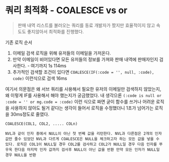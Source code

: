 # 쿼리 최적화 - COALESCE vs or
> 판매 내역 리스트를 불러오는 쿼리를 동료 개발자가 짰지만 효율적이지 않고 속도도 좋지않아서 최적화를 진행했다.

기존 로직 순서
1. 이메일 검색 로직을 위해 유저들의 이메일을 가저온다.
2. 만약 이메일이 비어있다면 모든 유저들의 정보를 가져와 판매 내역에 판매자인지 검사한다. - 여기까지 1s 114ms
3. 추가적인 검색할 조건이 있다면 `COALESCE(IF(:code = '', null, :code), code)` 이런식으로 검색 16ms

여기서 의문점은 왜 서브 쿼리를 사용해서 필요한 유저의 이메일만 검색하지 않았는지, 왜 이렇게 IF를 사용해서 해야 했는지가 궁금했었다.
내 생각으론 `(:code is null or :code = '' or mg.code = :code)` 이런 식으로 짜면 굳이 함수를 쓰거나 어려운 로직을 사용하지 않아도 될거 같다는 생각이 들어서 로직을 수정했더니 1초가 넘어가는 로직을 30ms정도로 줄였다.

```
COALESCE(COL1, COL2, ..... COLn)

NVL과 같이 인자 중에서 NULL이 아닌 첫 번째 값을 리턴한다. NVL과 다른점은 2개의 인자값만 줄수 있었던 NVL과 다르게 COALESCE은 NULL을 체크하고자 하는 모든 값을 넣을 수 있다. 로직은 COL1이 NULL일 경우 COL2를 검사하고 COL2가 NULL일 경우 다음 인자를 쭈우욱 한다음 마지막 인자 값까지 검사후 NULL이 아닌 값을 반환 만약 모든 인자가 NULL일 경우 NULL을 반환
```